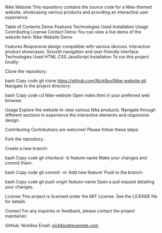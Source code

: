 Nike Website
This repository contains the source code for a Nike-themed website, showcasing various products and providing an interactive user experience.

Table of Contents
Demo
Features
Technologies Used
Installation
Usage
Contributing
License
Contact
Demo
You can view a live demo of the website here: Nike Website Demo

Features
Responsive design compatible with various devices.
Interactive product showcases.
Smooth navigation and user-friendly interface.
Technologies Used
HTML
CSS
JavaScript
Installation
To run this project locally:

Clone the repository:

bash
Copy code
git clone https://github.com/Nick8xo/Nike-website.git
Navigate to the project directory:

bash
Copy code
cd Nike-website
Open index.html in your preferred web browser.

Usage
Explore the website to view various Nike products. Navigate through different sections to experience the interactive elements and responsive design.

Contributing
Contributions are welcome! Please follow these steps:

Fork the repository.

Create a new branch:

bash
Copy code
git checkout -b feature-name
Make your changes and commit them:

bash
Copy code
git commit -m 'Add new feature'
Push to the branch:

bash
Copy code
git push origin feature-name
Open a pull request detailing your changes.

License
This project is licensed under the MIT License. See the LICENSE file for details.

Contact
For any inquiries or feedback, please contact the project maintainer:

GitHub: Nick8xo
Email: nick8xo@example.com
